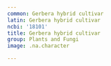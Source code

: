 ```yaml
---
common: Gerbera hybrid cultivar
latin: Gerbera hybrid cultivar
ncbi: '18101'
title: Gerbera hybrid cultivar
group: Plants and Fungi
image: .na.character

---
```

